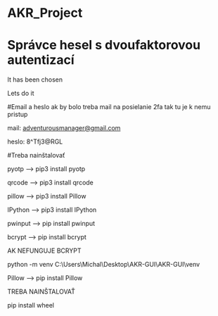 # AKR_Project

# Správce hesel s dvoufaktorovou autentizací

It has been chosen

Lets do it 

#Email a heslo 
ak by bolo treba mail na posielanie 2fa tak tu je k nemu pristup 

mail: adventurousmanager@gmail.com

heslo: 8^Tfj3@RGL

#Treba nainštalovať 

pyotp --> pip3 install pyotp

qrcode --> pip3 install qrcode

pillow --> pip3 install Pillow

IPython --> pip3 install IPython

pwinput --> pip install pwinput

bcrypt --> pip install bcrypt

AK NEFUNGUJE BCRYPT

python -m venv C:\Users\Michal\Desktop\AKR-GUI\AKR-GUI\venv

Pillow --> pip install Pillow

TREBA NAINŠTALOVAŤ

pip install wheel
